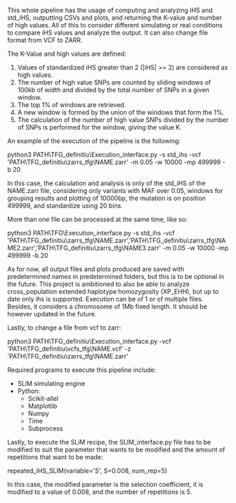 This whole pipeline has the usage of computing and analyzing iHS and std_iHS, outputting CSVs and plots, and returning the K-value and number of high values. All of this to consider different simulating or real conditions to compare iHS values and analyze the output. It can also change file format from VCF to ZARR.

The K-Value and high values are defined:
1. Values of standardized iHS greater than 2 (|iHS| >= 2) are considered as high values.
2. The number of high value SNPs are counted by sliding windows of 100kb of width and divided by the total number of SNPs in a given window.
3. The top 1% of windows are retrieved.
4. A new window is formed by the union of the windows that form the 1%.
5. The calculation of the number of high value SNPs divided by the number of SNPs is performed for the window, giving the value K.

An example of the execution of the pipeline is the following:

python3 PATH\TFG_definitiu\Execution_interface.py -s std_ihs -vcf 'PATH\TFG_definitiu\zarrs_tfg\NAME.zarr' -m 0.05 -w 10000 -mp 499999 -b 20

In this case, the calculation and analysis is only of the std_iHS of the NAME.zarr file, considering only variants with MAF over 0.05, 
windows for grouping results and plotting of 10000bp, the mutation is on position 499999, and standardize using 20 bins.

More than one file can be processed at the same time, like so:

python3 PATH\TFG\Execution_interface.py -s std_ihs -vcf 'PATH\TFG_definitiu\zarrs_tfg\NAME.zarr','PATH\TFG_definitiu\zarrs_tfg\NAME2.zarr','PATH\TFG_definitiu\zarrs_tfg\NAME3.zarr' -m 0.05 -w 10000 -mp 499999 -b 20

As for now, all output files and plots produced are saved with predetermined names in predetermined folders, but this is to be optional in the future. This project is ambitioned to also be able to analyze cross_population extended haplotype homozygosity (XP_EHH), but
up to date only ihs is supported. Execution can be of 1 or of multiple files. Besides, it considers a chromosome of 1Mb fixed length. It should be however updated in the future.

Lastly, to change a file from vcf to zarr:

python3 PATH\TFG_definitiu\Execution_interface.py -vcf 'PATH\TFG_definitiu\vcfs_tfg\NAME.vcf' -z 'PATH\TFG_definitiu\zarrs_tfg\NAME.zarr'

Required programs to execute this pipeline include:
- SLiM simulating engine
- Python:
  - Scikit-allel
  - Matplotlib
  - Numpy
  - Time
  - Subprocess

Lastly, to execute the SLiM recipe, the SLIM_interface.py file has to be modified to suit the parameter that wants to be modified and the amount of repetitions that want to be made:

repeated_iHS_SLIM(variable='S', S=0.008, num_rep=5)

In this case, the modified parameter is the selection coefficient, it is modified to a value of 0.008, and the number of repetitions is 5.
